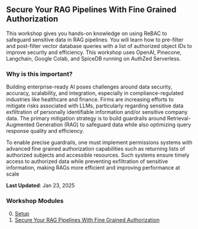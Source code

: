 ## Secure Your RAG Pipelines With Fine Grained Authorization

This workshop gives you hands-on knowledge on using ReBAC to safeguard sensitive data in RAG pipelines. You will learn how to pre-filter and post-filter vector database queries with a list of authorized object IDs to improve security and efficiency. This workshop uses OpenAI, Pinecone, Langchain, Google Colab, and SpiceDB running on AuthZed Serverless.

### Why is this important? 

Building enterprise-ready AI poses challenges around data security, accuracy, scalability, and integration, especially in compliance-regulated industries like healthcare and finance. Firms are increasing efforts to mitigate risks associated with LLMs, particularly regarding sensitive data exfiltration of personally identifiable information and/or sensitive company data. The primary mitigation strategy is to build guardrails around Retrieval-Augmented Generation (RAG) to safeguard data while also optimizing query response quality and efficiency. 

To enable precise guardrails, one must implement permissions systems with advanced fine grained authorization capabilities such as returning lists of authorized subjects and accessible resources. Such systems ensure timely access to authorized data while preventing exfiltration of sensitive information, making RAGs more efficient and improving performance at scale

**Last Updated**: Jan 23, 2025

### Workshop Modules

0. [Setup](https://github.com/authzed/workshops/blob/google-colab/secure-rag-pipelines/00-setup.md)
1. [Secure Your RAG Pipelines With Fine Grained Authorization](https://colab.research.google.com/drive/1933-bS7TqEVSOFVg-BHSC1lGuHO3IOy5?usp=sharing)
